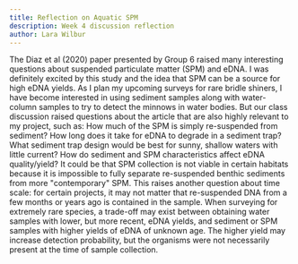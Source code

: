 ```yaml
---
title: Reflection on Aquatic SPM
description: Week 4 discussion reflection
author: Lara Wilbur
---
```


The Diaz et al (2020) paper presented by Group 6 raised many interesting questions about suspended particulate matter (SPM) and eDNA.  I was definitely excited by this study and the idea that SPM can be a source for high eDNA yields.  As I plan my upcoming surveys for rare bridle shiners, I have become interested in using sediment samples along with water-column samples to try to detect the minnows in water bodies.  But our class discussion raised questions about the article that are also highly relevant to my project, such as: How much of the SPM is simply re-suspended from sediment?  How long does it take for eDNA to degrade in a sediment trap?  What sediment trap design would be best for sunny, shallow waters with little current?  How do sediment and SPM characteristics affect eDNA quality/yield?  It could be that SPM collection is not viable in certain habitats because it is impossible to fully separate re-suspended benthic sediments from more "contemporary" SPM.  This raises another question about time scale: for certain projects, it may not matter that re-suspended DNA from a few months or years ago is contained in the sample.  When surveying for extremely rare species, a trade-off may exist between obtaining water samples with lower, but more recent, eDNA yields, and sediment or SPM samples with higher yields of eDNA of unknown age. The higher yield may increase detection probability, but the organisms were not necessarily present at the time of sample collection.